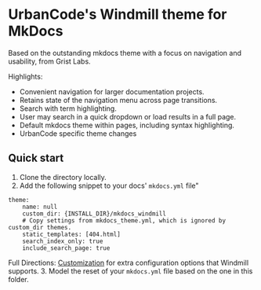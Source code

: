 
# UrbanCode's Windmill theme for MkDocs
Based on the outstanding mkdocs theme with a focus on navigation and usability, from Grist Labs.

Highlights:
- Convenient navigation for larger documentation projects.
- Retains state of the navigation menu across page transitions.
- Search with term highlighting.
- User may search in a quick dropdown or load results in a full page.
- Default mkdocs theme within pages, including syntax highlighting.
- UrbanCode specific theme changes

## Quick start

1. Clone the directory locally.
2. Add the following snippet to your docs' `mkdocs.yml` file"
```
theme:
    name: null
    custom_dir: {INSTALL_DIR}/mkdocs_windmill
    # Copy settings from mkdocs_theme.yml, which is ignored by custom_dir themes.
    static_templates: [404.html]
    search_index_only: true
    include_search_page: true
```
Full Directions:  [Customization](https://gristlabs.github.io/mkdocs-windmill/#customization/) for extra configuration options that Windmill supports.
3. Model the reset of your `mkdocs.yml` file based on the one in this folder.
